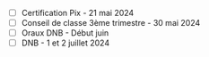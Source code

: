- [ ] Certification Pix - 21 mai 2024
- [ ] Conseil de classe 3ème trimestre - 30 mai 2024
- [ ] Oraux DNB - Début juin
- [ ] DNB - 1 et 2 juillet 2024